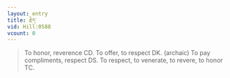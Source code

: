 ```yaml
---
layout: entry
title: རྗེད་
vid: Hill:0588
vcount: 0
---
```

> To honor, reverence CD\. To offer, to respect DK\. (archaic) To pay compliments, respect DS\. To respect, to venerate, to revere, to honor TC\.


